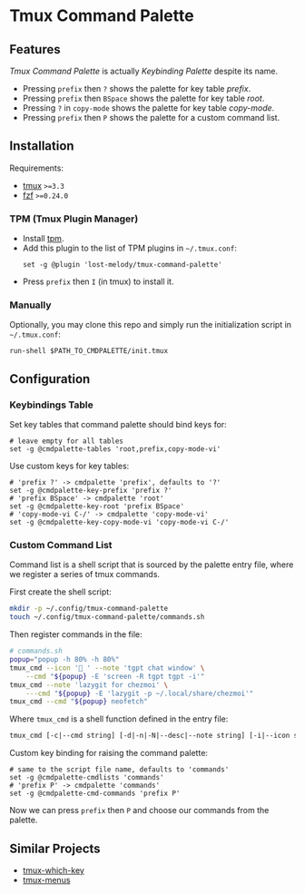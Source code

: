 # Tmux Command Palette

## Features

_Tmux Command Palette_ is actually _Keybinding Palette_ despite its name.

- Pressing `prefix` then `?` shows the palette for key table _prefix_.
- Pressing `prefix` then `BSpace` shows the palette for key table _root_.
- Pressing `?` in `copy-mode` shows the palette for key table _copy-mode_.
- Pressing `prefix` then `P` shows the palette for a custom command list.

## Installation

Requirements:

- [tmux](https://github.com/tmux/tmux) `>=3.3`
- [fzf](https://github.com/junegunn/fzf) `>=0.24.0`

### TPM (Tmux Plugin Manager)

- Install [tpm](https://github.com/tmux-plugins/tpm).
- Add this plugin to the list of TPM plugins in `~/.tmux.conf`:
  ```tmux
  set -g @plugin 'lost-melody/tmux-command-palette'
  ```
- Press `prefix` then `I` (in tmux) to install it.

### Manually

Optionally, you may clone this repo and simply run the initialization script in `~/.tmux.conf`:

```tmux
run-shell $PATH_TO_CMDPALETTE/init.tmux
```

## Configuration

### Keybindings Table

Set key tables that command palette should bind keys for:

```tmux
# leave empty for all tables
set -g @cmdpalette-tables 'root,prefix,copy-mode-vi'
```

Use custom keys for key tables:

```tmux
# 'prefix ?' -> cmdpalette 'prefix', defaults to '?'
set -g @cmdpalette-key-prefix 'prefix ?'
# 'prefix BSpace' -> cmdpalette 'root'
set -g @cmdpalette-key-root 'prefix BSpace'
# 'copy-mode-vi C-/' -> cmdpalette 'copy-mode-vi'
set -g @cmdpalette-key-copy-mode-vi 'copy-mode-vi C-/'
```

### Custom Command List

Command list is a shell script that is sourced by the palette entry file, where we register a series of tmux commands.

First create the shell script:

```sh
mkdir -p ~/.config/tmux-command-palette
touch ~/.config/tmux-command-palette/commands.sh
```

Then register commands in the file:

```sh
# commands.sh
popup="popup -h 80% -h 80%"
tmux_cmd --icon ' ' --note 'tgpt chat window' \
    --cmd "${popup} -E 'screen -R tgpt tgpt -i'"
tmux_cmd --note 'lazygit for chezmoi' \
    ---cmd "${popup} -E 'lazygit -p ~/.local/share/chezmoi'"
tmux_cmd --cmd "${popup} neofetch"
```

Where `tmux_cmd` is a shell function defined in the entry file:

```txt
tmux_cmd [-c|--cmd string] [-d|-n|-N|--desc|--note string] [-i|--icon string]
```

Custom key binding for raising the command palette:

```tmux
# same to the script file name, defaults to 'commands'
set -g @cmdpalette-cmdlists 'commands'
# 'prefix P' -> cmdpalette 'commands'
set -g @cmdpalette-cmd-commands 'prefix P'
```

Now we can press `prefix` then `P` and choose our commands from the palette.

## Similar Projects

- [tmux-which-key](https://github.com/alexwforsythe/tmux-which-key)
- [tmux-menus](https://github.com/jaclu/tmux-menus)
